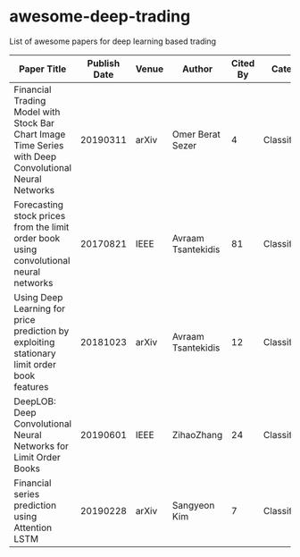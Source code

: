 # awesome-deep-trading

List of awesome papers for deep learning based trading

| Paper Title                                                                                            | Publish Date | Venue | Author             | Cited By | Category       | Model               | Data       |
| ------------------------------------------------------------------------------------------------------ | ------------ | ----- | ------------------ | -------- | -------------- | ------------------- | ---------- |
| Financial Trading Model with Stock Bar Chart Image Time Series with Deep Convolutional Neural Networks | 20190311     | arXiv | Omer Berat Sezer   | 4        | Classification | CNN                 | OHLCV      |
| Forecasting stock prices from the limit order book using convolutional neural networks                 | 20170821     | IEEE  | Avraam Tsantekidis | 81       | Classification | CNN                 | Order book |
| Using Deep Learning for price prediction by exploiting stationary limit order book features            | 20181023     | arXiv | Avraam Tsantekidis | 12       | Classification | CNN+LSTM            | Order book |
| DeepLOB: Deep Convolutional Neural Networks for Limit Order Books                                      | 20190601     | IEEE  | ZihaoZhang         | 24       | Classification | CNN+LSTM            | Order book |
| Financial series prediction using Attention LSTM                                                       | 20190228     | arXiv | Sangyeon Kim       | 7        | Classification | LSTM with attention | OHLCV      |
